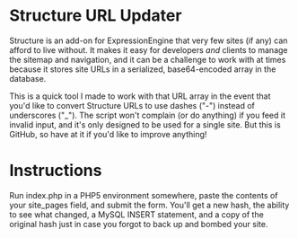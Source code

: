 # Structure URL Updater

Structure is an add-on for ExpressionEngine that very few sites (if any) can afford to live without. It makes it easy for developers *and* clients to manage the sitemap and navigation, and it can be a challenge to work with at times because it stores site URLs in a serialized, base64-encoded array in the database.

This is a quick tool I made to work with that URL array in the event that you'd like to convert Structure URLs to use dashes ("-") instead of underscores ("_"). The script won't complain (or do anything) if you feed it invalid input, and it's only designed to be used for a single site. But this is GitHub, so have at it if you'd like to improve anything!

# Instructions

Run index.php in a PHP5 environment somewhere, paste the contents of your site_pages field, and submit the form. You'll get a new hash, the ability to see what changed, a MySQL INSERT statement, and a copy of the original hash just in case you forgot to back up and bombed your site. 
